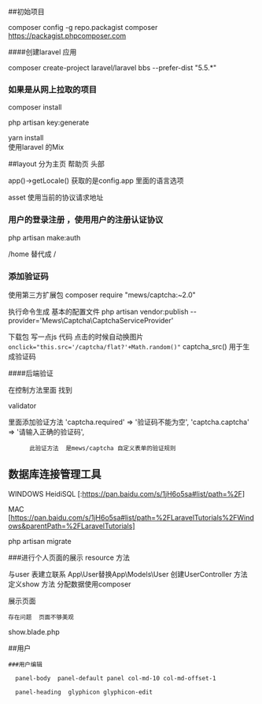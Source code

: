 ##初始项目

 composer config -g repo.packagist composer https://packagist.phpcomposer.com

 ####创建laravel 应用

  composer create-project laravel/laravel bbs --prefer-dist "5.5.*"

### 如果是从网上拉取的项目

composer install 

php artisan key:generate


yarn install  
使用laravel 的Mix 


##layout 
分为主页 帮助页  头部

app()->getLocale()
获取的是config.app  里面的语言选项

asset  使用当前的协议请求地址
### 用户的登录注册 ，使用用户的注册认证协议

 php artisan  make:auth

  /home  替代成  / 

### 添加验证码 

  使用第三方扩展包
  composer require "mews/captcha:~2.0"

执行命令生成 基本的配置文件
  php artisan vendor:publish --provider='Mews\Captcha\CaptchaServiceProvider'

  下载包
   写一点js 代码 点击的时候自动换图片
    ```
    onclick="this.src='/captcha/flat?'+Math.random()"
    ```
captcha_src()
 用于生成验证码

 ####后端验证 

  在控制方法里面 找到

  validator  

  里面添加验证方法
     'captcha.required' => '验证码不能为空',
            'captcha.captcha' => '请输入正确的验证码',


          此验证方法  是mews/captcha 自定义表单的验证规则
          
## 数据库连接管理工具

  WINDOWS  HeidiSQL [:https://pan.baidu.com/s/1jH6o5sa#list/path=%2F]

  MAC   [https://pan.baidu.com/s/1jH6o5sa#list/path=%2FLaravelTutorials%2FWindows&parentPath=%2FLaravelTutorials]


  php  artisan migrate

  ###进行个人页面的展示 
   resource 方法

   与user 表建立联系
   		App\User替换App\Models\User
   创建UserController 方法
      定义show 方法
       分配数据使用composer

   展示页面 

    存在问题  页面不够美观

   show.blade.php


   ##用户

    ###用户编辑

      panel-body  panel-default panel col-md-10 col-md-offset-1

      panel-heading  glyphicon glyphicon-edit
